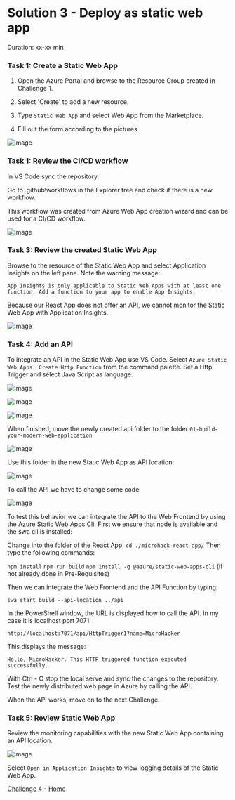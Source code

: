 # Solution 3 - Deploy as static web app

Duration: xx-xx min

### Task 1: Create a Static Web App

1. Open the Azure Portal and browse to the Resource Group created in Challenge 1.

2. Select 'Create' to add a new resource.

3. Type `Static Web App` and select Web App from the Marketplace.

4. Fill out the form according to the pictures

![image](../.images/31-create-staticwebapp.PNG)

### Task 1: Review the CI/CD workflow

In VS Code sync the repository.

Go to .github\workflows in the Explorer tree and check if there is a new workflow.

This workflow was created from Azure Web App creation wizard and can be used for a CI/CD workflow.

![image](../.images/32-check-workflow.png)

### Task 3: Review the created Static Web App

Browse to the resource of the Static Web App and select Application Insights on the left pane.
Note the warning message:

`App Insights is only applicable to Static Web Apps with at least one function. Add a function to your app to enable App Insights.`

Because our React App does not offer an API, we cannot monitor the Static Web App with Application Insights.

![image](../.images/33-stapp-insights.PNG)

### Task 4: Add an API

To integrate an API in the Static Web App use VS Code. Select `Azure Static Web Apps: Create Http Function` from the command palette.
Set a Http Trigger and select Java Script as language.

![image](../.images/06-create-staticwebapp-api-1.PNG)

![image](../.images/06-create-staticwebapp-api-2.png)

![image](../.images/06-create-staticwebapp-api-3.png)

When finished, move the newly created api folder to the folder `01-build-your-modern-web-application`

![image](../.images/06-create-staticwebapp-api-4.png)

Use this folder in the new Static Web App as API location:

![image](../.images/06-create-staticwebapp2.PNG)

To call the API we have to change some code:

![image](../.images/35-add-api-call.png)

To test this behavior we can integrate the API to the Web Frontend by using the Azure Static Web Apps Cli. First we ensure that node is available and the swa cli is installed:

Change into the folder of the React App: `cd ./microhack-react-app/`
Then type the following commands:

`npm install`
`npm run build`
`npm install -g @azure/static-web-apps-cli` (if not already done in Pre-Requisites)

Then we can integrate the Web Frontend and the API Function by typing:

`swa start build --api-location ../api`

In the PowerShell window, the URL is displayed how to call the API. In my case it is localhost port 7071:

`http://localhost:7071/api/HttpTrigger1?name=MicroHacker`

This displays the message:

`Hello, MicroHacker. This HTTP triggered function executed successfully.`

With Ctrl - C stop the local serve and sync the changes to the repository. Test the newly distributed web page in Azure by calling the API.

When the API works, move on to the next Challenge.

### Task 5: Review Static Web App

Review the monitoring capabilities with the new Static Web App containing an API location.

![image](../.images/34-stapp-insights.PNG)

Select `Open in Application Insights` to view logging details of the Static Web App.

[Challenge 4](../Challenges/04-Deploy-as-app-service.md) - [Home](./../README.md)
